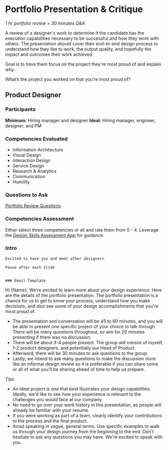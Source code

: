 # Portfolio Presentation & Critique
*1 hr portfolio review +  30 minutes Q&A*

A review of a designer's work to determine if the candidate has the execution capabilities necessary to be successful and how they work with others. The presentation should cover their end-to-end design process to understand how they like to work, the output quality, and hopefully the impact and outcomes their work achieved.

Goal is to have them focus on the project they're most proud of and explain why.

What’s the project you worked on that you’re most proud of?

## Product Designer

### Participants
**Minimum:** Hiring manager and designer
**Ideal:** Hiring manager, engineer, designer, and PM

### Competencies Evaluated
- Information Architecture
- Visual Design
- Interaction Design
- Service Design
- Research & Analytics
- Communication
- Humility

### Questions to Ask
[Portfolio Review Questions](https://airtable.com/shrQPAdL8UnFzf7CC)

### Competencies Assessment
Either select three competencies or all and rate them from 0 - 4. Leverage the [Design Skills Assessment App](http://designskillsassessment.joesteinkamp.com) for guidance.


### Intro
```
Excited to have you and meet other designers.

Pause after each slide 


### Email Template

```
Hi {Name},
We're excited to learn more about your design experience. Here are the details of the portfolio presentation. The portfolio presentation is a chance for us to get to know your process, understand how you make decisions, and also see some of your design accomplishments that you're most proud of.

- The presentation and conversation will be 45 to 60 minutes, and you will be able to present one specific project of your choice to talk through. There will be many questions throughout, so aim for 20 minutes presenting if there was no discussion.
- There will be about 3-4 people present. The group will consist of myself, 1-2 product designers, and potentially our Head of Product.
- Afterward, there will be 30 minutes to ask questions to the group.
- Lastly, we intend to ask many questions to make the discussion more like an informal design review so it is preferable if you can share some or all of what you'll be sharing ahead of time to help us prepare.

Tips
- An ideal project is one that best illustrates your design capabilities. Ideally, we'd like to see how your experience is relevant to the challenges you would face at our company. 
- No need to go over your work history in this presentation, as people will already be familiar with your resume.
- If you were working as part of a team, clearly identify your contributions to the process and the final product.
- Avoid speaking in vague, general terms. Use specific examples to walk us through your design journey from the beginning to the end.
Don't hesitate to ask any questions you may have. We're excited to speak with you.
```